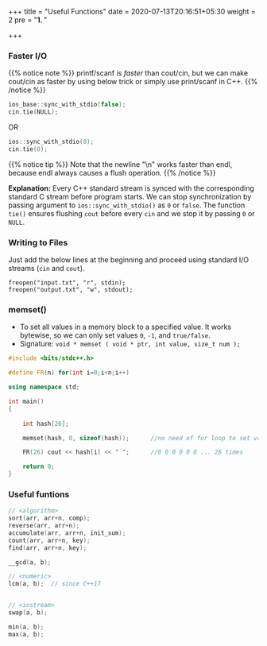 +++
title = "Useful Functions"
date =  2020-07-13T20:16:51+05:30
weight = 2
pre = "<b>1. </b>"

+++

### Faster I/O

{{% notice note %}}
printf/scanf is _faster_ than cout/cin, but we can make cout/cin as faster by using below trick or simply use print/scanf in C++.
{{% /notice %}}

```cpp
ios_base::sync_with_stdio(false);
cin.tie(NULL);
```

OR

```cpp
ios::sync_with_stdio(0);
cin.tie(0);
```
{{% notice tip %}}
Note that the newline "\n" works faster than endl, because endl always causes
a flush operation.
{{% /notice %}}

**Explanation:** Every C++ standard stream is synced with the corresponding standard C stream before program starts. We can stop synchronization by passing argument to `ios::sync_with_stdio()` as `0` or `false`. The function `tie()` ensures flushing `cout` before every `cin` and we stop it by passing `0` or `NULL`.

### Writing to Files

Just add the below lines at the beginning and proceed using standard I/O streams (`cin` and `cout`). 

```
freopen("input.txt", "r", stdin);
freopen("output.txt", "w", stdout);
```

### memset()
- To set all values in a memory block to a specified value. It works bytewise, so we can only set values `0`, `-1`, and `true/false`.
- Signature: `void * memset ( void * ptr, int value, size_t num );`

```cpp
#include <bits/stdc++.h>

#define FR(n) for(int i=0;i<n;i++)

using namespace std;

int main()
{
 
	int hash[26];

	memset(hash, 0, sizeof(hash));		//no need of for loop to set values

	FR(26) cout << hash[i] << " ";		//0 0 0 0 0 0 ... 26 times

    return 0;
}
```
### Useful funtions
```cpp
// <algorithm>
sort(arr, arr+n, comp);
reverse(arr, arr+n);
accumulate(arr, arr+n, init_sum);
count(arr, arr+n, key);
find(arr, arr+n, key);

__gcd(a, b);

// <numeric>
lcm(a, b);	// since C++17


// <iostream>
swap(a, b);

min(a, b);
max(a, b);
```
